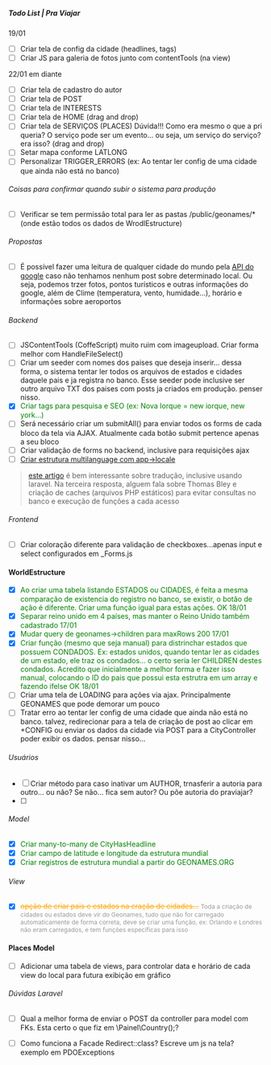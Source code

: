 ##### Todo List | Pra Viajar

19/01
-[ ] Criar tela de config da cidade (headlines, tags)
-[ ] Criar JS para galeria de fotos junto com contentTools (na view)

22/01 em diante
-[ ] Criar tela de cadastro do autor
-[ ] Criar tela de POST
-[ ] Criar tela de INTERESTS
-[ ] Criar tela de HOME (drag and drop)
-[ ] Criar tela de SERVIÇOS (PLACES) Dúvida!!! Como era mesmo
 o que a pri queria? O serviço pode ser um evento... ou seja, um serviço do serviço? era isso?
 (drag and drop)
-[ ] Setar mapa conforme LATLONG
-[ ] Personalizar TRIGGER_ERRORS (ex: Ao tentar ler config de uma cidade que
ainda não está no banco)

###### Coisas para confirmar quando subir o sistema para produção

-[ ] Verificar se tem permissão total para ler as pastas /public/geonames/* (onde estão todos os dados de WrodlEstructure)

###### Propostas

-[ ] É possível fazer uma leitura de qualquer cidade do mundo pela [API do google](https://developers.google.com/places/web-service/) caso
não tenhamos nenhum post sobre determinado local. Ou seja, podemos trzer fotos, pontos turísticos e outras informações do google, além de Clime (temperatura, vento, humidade...), horário e informações sobre aeroportos

###### Backend

-[ ] JSContentTools (CoffeScript) muito ruim com imageupload. Criar forma melhor com HandleFileSelect()
-[ ] Criar um seeder com nomes dos paises que deseja inserir... dessa forma, o sistema tentar ler todos os arquivos de estados e cidades daquele pais e ja registra no banco. Esse seeder pode inclusive ser outro arquivo TXT dos paises com posts ja criados em produção. penser nisso.
-[x] <span style="color: green">Criar tags para pesquisa e SEO (ex: Nova 
Iorque = new iorque, new york...)</span>
-[ ] Será necessário criar um submitAll() para enviar todos os forms de cada bloco da tela via AJAX. Atualmente cada botão submit pertence apenas a seu bloco
-[ ] Criar validação de forms no backend, inclusive para requisições ajax
-[ ] [Criar estrutura multilanguage com app->locale](http://stackoverflow.com/questions/25082154/how-to-create-multilingual-translated-routes-in-laravel)
> [este artigo](http://stackoverflow.com/questions/19249159/best-practice-multi-language-website) é bem interessante sobre tradução, inclusive usando laravel. Na terceira resposta, alguem fala sobre Thomas Bley e criação de caches (arquivos PHP estáticos) para evitar consultas no banco e execução de funções a cada acesso

###### Frontend
-[ ] Criar coloração diferente para validação de checkboxes...apenas input e select configurados em _Forms.js

#### WorldEstructure 

- [x] <span style="color: green">Ao criar uma tabela listando ESTADOS ou CIDADES, é feita 
a mesma comparação de existencia do registro no banco, se existir, o botão de ação é 
diferente. Criar uma função igual para estas ações. OK 18/01</span>
- [x] <span style="color: green">Separar reino unido em 4 países, mas manter o Reino Unido também cadastrado 17/01</span>
- [x] <span style="color: green">Mudar query de geonames->children para maxRows 200 17/01</span>
- [x] <span style="color: green">Criar função (mesmo que seja manual) para distrinchar 
estados que possuem CONDADOS. Ex: estados unidos, quando tentar ler as cidades de um 
estado, ele traz os condados... o certo seria ler CHILDREN destes condados. 
Acredito que inicialmente a melhor forma e fazer isso manual, colocando o ID do pais 
que possui esta estrutra em um array e fazendo ifelse OK 18/01</span>
- [ ] Criar uma tela de LOADING para ações via ajax. Principalmente GEONAMES que 
pode demorar um pouco
- [ ] Tratar erro ao tentar ler config de uma cidade que ainda não está no banco.
talvez, redirecionar para a tela de criação de post ao clicar em +CONFIG ou enviar
os dados da cidade via POST para a CityController poder exibir os dados. pensar nisso...

###### Usuários

- [ ] Criar método para caso inativar um AUTHOR, trnasferir a autoria para outro... ou não? Se não... fica sem autor? Ou põe autoria do praviajar?
- [ ] 

###### Model

-[x] <span style="color: green">Criar many-to-many de CityHasHeadline</span>
-[x] <span style="color: green">Criar campo de latitude e longitude da estrutura 
mundial</span>
-[x] <span style="color: green">Criar registros de estrutura mundial a partir do 
GEONAMES.ORG</span>

###### View
-[x] <span style="color: orange; text-decoration: line-through;">opção de criar pais 
e estados na cração de cidades...</span> <span style="font-size: 12px; color: #999;">Toda a criação 
de cidades ou estados deve vir do Geonames, tudo que não for carregado automaticamente 
de forma correta, deve se criar uma função, ex: Orlando e Londres não eram carregados, 
e tem funções específicas para isso</span>


#### Places Model
-[ ] Adicionar uma tabela de views, para controlar data e horário de cada view do local para futura exibição em gráfico

###### Dúvidas Laravel
-[ ] Qual a melhor forma de enviar o POST da controller para model com FKs. Esta certo o que fiz em \Painel\Country();?
-[ ] Como funciona a Facade Redirect::class? Escreve um js na tela? exemplo em PDOExceptions


